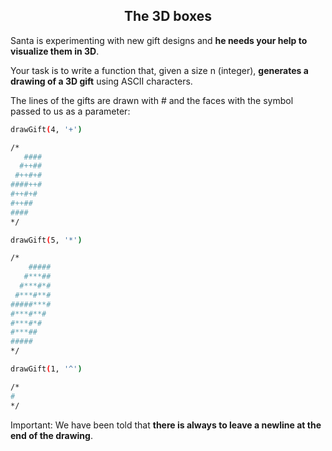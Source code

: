 <h2 align="center">The 3D boxes</h2>

Santa is experimenting with new gift designs and **he needs your help to visualize them in 3D**.

Your task is to write a function that, given a size n (integer), **generates a drawing of a 3D gift** using ASCII characters.

The lines of the gifts are drawn with # and the faces with the symbol passed to us as a parameter:

```sh
drawGift(4, '+')

/*
   ####
  #++##
 #++#+#
####++#
#++#+#
#++##
####
*/
```

```sh
drawGift(5, '*')

/*
    #####
   #***##
  #***#*#
 #***#**#
#####***#
#***#**#
#***#*#
#***##
#####
*/
```

```sh
drawGift(1, '^')

/*
#
*/
```

Important: We have been told that **there is always to leave a newline at the end of the drawing**.

